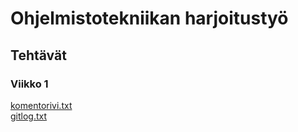 # Ohjelmistotekniikan harjoitustyö
## Tehtävät
### Viikko 1

[komentorivi.txt](https://github.com/jattajulia/Ohte22-Harjoitus/blob/master/laskarit/viikko1/komentorivi.txt)  
[gitlog.txt](https://github.com/jattajulia/Ohte22-Harjoitus/blob/master/laskarit/viikko1/gitlog.txt)

